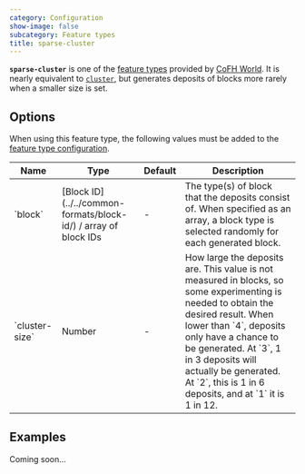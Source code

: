 ```yaml
---
category: Configuration
show-image: false
subcategory: Feature types
title: sparse-cluster
---
```


**`sparse-cluster`** is one of the [feature types](../) provided by [CoFH
World](../../../). It is nearly equivalent to [`cluster`](../cluster/), but
generates deposits of blocks more rarely when a smaller size is set.


Options
-------

When using this feature type, the following values must be added to the [feature
type configuration](../../feature-format/#feature-type-configuration).

<div class="uk-overflow-container">
    <table class="uk-table uk-table-striped uk-text-small">
        <thead>
            <tr>
                <th>Name</th>
                <th>Type</th>
                <th>Default</th>
                <th>Description</th>
            </tr>
        </thead>
        <tbody>
            <tr>
                <td markdown="span">`block`</td>
                <td markdown="span">
                    [Block ID](../../common-formats/block-id/)
                    / array of block IDs
                </td>
                <td>-</td>
                <td markdown="span">
                    The type(s) of block that the deposits consist of. When
                    specified as an array, a block type is selected randomly for
                    each generated block.
                </td>
            </tr>
            <tr>
                <td markdown="span">`cluster-size`</td>
                <td>Number</td>
                <td>-</td>
                <td markdown="span">
                    How large the deposits are. This value is not measured in
                    blocks, so some experimenting is needed to obtain the
                    desired result. <!--Seems to have an upper limit of `30`, as
                    higher values do not increase the size any further.--> When
                    lower than `4`, deposits only have a chance to be generated.
                    At `3`, 1 in 3 deposits will actually be generated. At `2`,
                    this is 1 in 6 deposits, and at `1` it is 1 in 12.
                </td>
            </tr>
        </tbody>
    </table>
</div>


Examples
--------

Coming soon...
